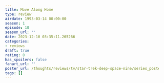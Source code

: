 ```yaml
---
title: Move Along Home
type: review
airdate: 1993-03-14 00:00:00
season: 1
episode: 10
season_url: ''
date: 2023-12-10 03:35:11.265266
categories:
- reviews
draft: true
rating: 0
has_spoilers: false
fanart_url: ''
poster_url: /thoughts/reviews/tv/star-trek-deep-space-nine/series_poster.jpg
tags: []
---
```


